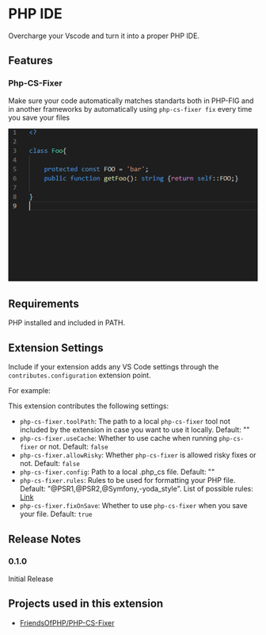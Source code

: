 # PHP IDE

Overcharge your Vscode and turn it into a proper PHP IDE.

## Features

### Php-CS-Fixer

Make sure your code automatically matches standarts both in PHP-FIG and in another frameworks by automatically using `php-cs-fixer fix` every time you save your files

![php-cs-fixer in action](readme/php-cs-fixer.gif?raw=true "php-cs-fixer in action")

## Requirements

PHP installed and included in PATH.

## Extension Settings

Include if your extension adds any VS Code settings through the `contributes.configuration` extension point.

For example:

This extension contributes the following settings:

* `php-cs-fixer.toolPath`: The path to a local `php-cs-fixer` tool not included by the extension in case you want to use it locally. Default: ""
* `php-cs-fixer.useCache`: Whether to use cache when running `php-cs-fixer` or not. Default: `false`
* `php-cs-fixer.allowRisky`: Whether `php-cs-fixer` is allowed risky fixes or not. Default: `false`
* `php-cs-fixer.config`: Path to a local .php_cs file. Default: ""
* `php-cs-fixer.rules`: Rules to be used for formatting your PHP file. Default: "@PSR1,@PSR2,@Symfony,-yoda_style". List of possible rules: [Link](https://github.com/FriendsOfPHP/PHP-CS-Fixer/blob/2.18/doc/ruleSets/index.rst)
* `php-cs-fixer.fixOnSave`: Whether to use `php-cs-fixer` when you save your file. Default: `true`

## Release Notes

### 0.1.0

Initial Release

## Projects used in this extension

* [FriendsOfPHP/PHP-CS-Fixer](https://github.com/FriendsOfPHP/PHP-CS-Fixer)
